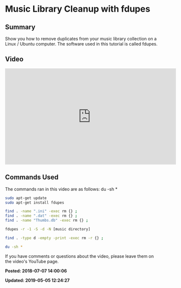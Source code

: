 # Music Library Cleanup with fdupes

## Summary
 
Show you how to remove duplicates from your music library collection on a Linux / Ubuntu computer.  The software used in this tutorial is called fdupes. 
 
## Video

<iframe width="560" height="315" src="https://www.youtube.com/embed/TeFGYYDEsz4" frameborder="0" allow="autoplay; encrypted-media" allowfullscreen></iframe>

## Commands Used

The commands ran in this video are as follows: 
du -sh *

``` bash
sudo apt-get update 
sudo apt-get install fdupes

find . -name ".ini" -exec rm {} ;
find . -name ".dat" -exec rm {} ;
find . -name "Thumbs.db" -exec rm {} ;

fdupes -r -1 -S -d -N [music directory]

find . -type d -empty -print -exec rm -r {} ;

du -sh *
```
If you have comments or questions about the video, please leave them on the video's YouTube page.

**Posted: 2018-07-07 14:00:06** 

**Updated: 2019-05-05 12:24:27** 

